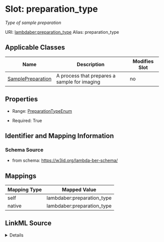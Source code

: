 

# Slot: preparation_type 


_Type of sample preparation_





URI: [lambdaber:preparation_type](https://w3id.org/lambda-ber-schema/preparation_type)
Alias: preparation_type

<!-- no inheritance hierarchy -->





## Applicable Classes

| Name | Description | Modifies Slot |
| --- | --- | --- |
| [SamplePreparation](SamplePreparation.md) | A process that prepares a sample for imaging |  no  |






## Properties

* Range: [PreparationTypeEnum](PreparationTypeEnum.md)

* Required: True




## Identifier and Mapping Information






### Schema Source


* from schema: https://w3id.org/lambda-ber-schema/




## Mappings

| Mapping Type | Mapped Value |
| ---  | ---  |
| self | lambdaber:preparation_type |
| native | lambdaber:preparation_type |




## LinkML Source

<details>
```yaml
name: preparation_type
description: Type of sample preparation
from_schema: https://w3id.org/lambda-ber-schema/
rank: 1000
alias: preparation_type
owner: SamplePreparation
domain_of:
- SamplePreparation
range: PreparationTypeEnum
required: true

```
</details>